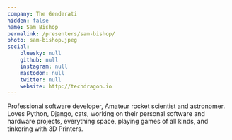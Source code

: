 ```yaml
---
company: The Genderati
hidden: false
name: Sam Bishop
permalink: /presenters/sam-bishop/
photo: sam-bishop.jpeg
social:
    bluesky: null
    github: null
    instagram: null
    mastodon: null
    twitter: null
    website: http://techdragon.io
---
```


Professional software developer, Amateur rocket scientist and astronomer. Loves Python, Django, cats, working on their personal software and hardware projects, everything space, playing games of all kinds, and tinkering with 3D Printers.
